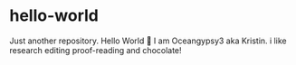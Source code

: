 # hello-world
Just another repository. 
Hello World 🙂
I am Oceangypsy3 aka Kristin. i like research editing proof-reading and chocolate! 

